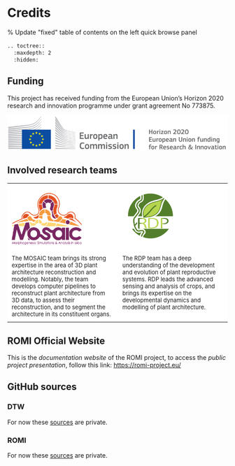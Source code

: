 # Credits

% Update "fixed" table of contents on the left quick browse panel
```{eval-rst}
.. toctree::
  :maxdepth: 2
  :hidden:

```

## Funding
This project has received funding from the European Union’s Horizon 2020 research and innovation programme under grant agreement No 773875.

![](_static/h2020-european-union.png)


## Involved research teams

<div>
<table style="background-color: #ffffff; margin-top: 2px; margin-bottom: 5px;">

<tbody>
<tr>
<td style="width: 14%; padding: 10px; vertical-align: bottom;"><a href="https://www.inria.fr/equipes/mosaic"><img src="_static/logo_mosaic_vertical_colors_name_and_subtitle.png" width="160px" /></a></td>
<td style="width: 14%; padding: 10px; vertical-align: bottom;"><a href="http://www.ens-lyon.fr/RDP/"><img src="_static/LogoRDP_blanc.png" width="130px" /></a></td>

</tr>
<tr>
<td style="padding: 10px; font-size: small; vertical-align: top;">The MOSAIC team brings its strong expertise in the area of 3D plant architecture reconstruction and modelling. Notably, the team develops computer pipelines to reconstruct plant architecture from 3D data, to assess their reconstruction, and to segment the architecture in its constituent organs.</td>
<td style="padding: 10px; font-size: small; vertical-align: top;">The RDP team has a deep understanding of the development and evolution of plant reproductive systems. RDP leads the advanced sensing and analysis of crops, and brings its expertise on the developmental dynamics and modelling of plant architecture.</td>
</tr>
</tbody>
</table>
</div>


## ROMI Official Website

This is the _documentation website_ of the ROMI project, to access the _public project presentation_, follow this link: https://romi-project.eu/


## GitHub sources

### DTW
For now these [sources](https://gitlab.inria.fr/cgodin-dev/dtw) are private.


### ROMI
For now these [sources](https://github.com/romi) are private.
